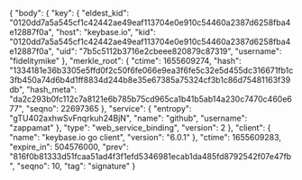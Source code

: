 {
  "body": {
    "key": {
      "eldest_kid": "0120dd7a5a545cf1c42442ae49eaf113704e0e910c54460a2387d6258fba4e12887f0a",
      "host": "keybase.io",
      "kid": "0120dd7a5a545cf1c42442ae49eaf113704e0e910c54460a2387d6258fba4e12887f0a",
      "uid": "7b5c5112b3716e2cbeee820879c87319",
      "username": "fidelitymike"
    },
    "merkle_root": {
      "ctime": 1655609274,
      "hash": "1334181e36b3305e5ffd0f2c50f6fe066e9ea3f6fe5c32e5d455dc316671fb1c3fb450a74d6b4d1ff8834d244b8e35e67385a75324cf3b1c86d75481163f39db",
      "hash_meta": "da2c293b0fc112c7a8121e6b785b75cd965ca1b41b5ab14a230c7470c460e677",
      "seqno": 22697365
    },
    "service": {
      "entropy": "gTU402axhwSvFnqrkuh24BjN",
      "name": "github",
      "username": "zappamat"
    },
    "type": "web_service_binding",
    "version": 2
  },
  "client": {
    "name": "keybase.io go client",
    "version": "6.0.1"
  },
  "ctime": 1655609283,
  "expire_in": 504576000,
  "prev": "816f0b81333d51fcaa51ad4f3f1efd5346981ecab1da485fd8792542f07e47fb",
  "seqno": 10,
  "tag": "signature"
}
